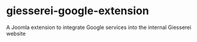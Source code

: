 # giesserei-google-extension
A Joomla extension to integrate Google services into the internal Giesserei website
